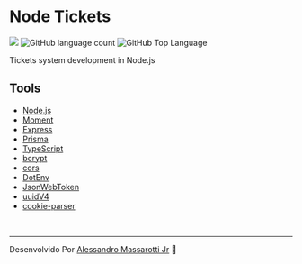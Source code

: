 # Node Tickets

<p>
  <img src="https://img.shields.io/badge/made%20by-Alessandro%20Massarotti%20Jr-90c53f?style=flat-square">
  <img alt="GitHub language count" src="https://img.shields.io/github/languages/count/alessandro-massarotti-Jr/Node-tickets?color=90c53f&style=flat-square">
  <img alt="GitHub Top Language" src="https://img.shields.io/github/languages/top/alessandro-massarotti-Jr/Node-tickets?color=90c53f&style=flat-square">
</p>

Tickets system development in Node.js

## Tools

 - [Node.js](https://nodejs.org/)
 - [Moment](https://momentjs.com/)
 - [Express](https://expressjs.com/)
 - [Prisma](https://www.prisma.io/)
 - [TypeScript](https://www.typescriptlang.org/)
 - [bcrypt](https://www.npmjs.com/package/bcrypt)
 - [cors](https://www.npmjs.com/package/cors)
 - [DotEnv](https://www.npmjs.com/package/dotenv)
 - [JsonWebToken](https://www.npmjs.com/package/jsonwebtoken)
 - [uuidV4](https://www.npmjs.com/package/uuidv4)
 - [cookie-parser](cookie-parser)


<br>

---

Desenvolvido Por [Alessandro Massarotti Jr](https://github.com/alessandro-massarotti-jr) 🤖